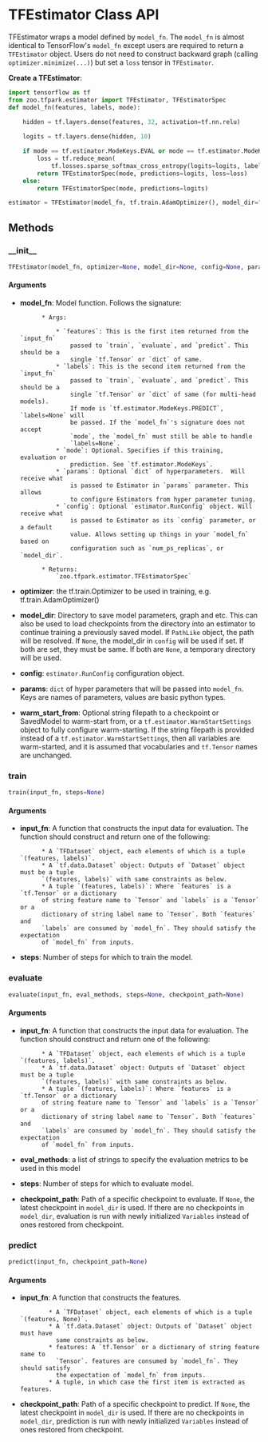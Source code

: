 # TFEstimator Class API

TFEstimator wraps a model defined by `model_fn`. The `model_fn` is almost identical to TensorFlow's `model_fn`
except users are required to return a `TFEstimator` object. Users do not need to construct backward graph
(calling `optimizer.minimize(...)`) but set a `loss` tensor in `TFEstimator`.

**Create a TFEstimator**:
```python
import tensorflow as tf
from zoo.tfpark.estimator import TFEstimator, TFEstimatorSpec
def model_fn(features, labels, mode):

    hidden = tf.layers.dense(features, 32, activation=tf.nn.relu)
    
    logits = tf.layers.dense(hidden, 10)

    if mode == tf.estimator.ModeKeys.EVAL or mode == tf.estimator.ModeKeys.TRAIN:
        loss = tf.reduce_mean(
            tf.losses.sparse_softmax_cross_entropy(logits=logits, labels=labels))
        return TFEstimatorSpec(mode, predictions=logits, loss=loss)
    else:
        return TFEstimatorSpec(mode, predictions=logits)

estimator = TFEstimator(model_fn, tf.train.AdamOptimizer(), model_dir="/tmp/estimator")
```

## Methods

### \_\_init\_\_

```python
TFEstimator(model_fn, optimizer=None, model_dir=None, config=None, params=None, warm_start_from=None)
```

#### Arguments

* **model_fn**: Model function. Follows the signature:

            * Args:

                * `features`: This is the first item returned from the `input_fn`
                    passed to `train`, `evaluate`, and `predict`. This should be a
                    single `tf.Tensor` or `dict` of same.
                * `labels`: This is the second item returned from the `input_fn`
                    passed to `train`, `evaluate`, and `predict`. This should be a
                    single `tf.Tensor` or `dict` of same (for multi-head models).
                    If mode is `tf.estimator.ModeKeys.PREDICT`, `labels=None` will
                    be passed. If the `model_fn`'s signature does not accept
                    `mode`, the `model_fn` must still be able to handle
                    `labels=None`.
                * `mode`: Optional. Specifies if this training, evaluation or
                    prediction. See `tf.estimator.ModeKeys`.
                * `params`: Optional `dict` of hyperparameters.  Will receive what
                    is passed to Estimator in `params` parameter. This allows
                    to configure Estimators from hyper parameter tuning.
                * `config`: Optional `estimator.RunConfig` object. Will receive what
                    is passed to Estimator as its `config` parameter, or a default
                    value. Allows setting up things in your `model_fn` based on
                    configuration such as `num_ps_replicas`, or `model_dir`.

            * Returns:
                `zoo.tfpark.estimator.TFEstimatorSpec`
* **optimizer**: the tf.train.Optimizer to be used in training,
                         e.g. tf.train.AdamOptimizer()
* **model_dir**: Directory to save model parameters, graph and etc. This can
            also be used to load checkpoints from the directory into an estimator to
            continue training a previously saved model. If `PathLike` object, the
            path will be resolved. If `None`, the model_dir in `config` will be used
            if set. If both are set, they must be same. If both are `None`, a
            temporary directory will be used.
* **config**: `estimator.RunConfig` configuration object.
* **params**: `dict` of hyper parameters that will be passed into `model_fn`.
              Keys are names of parameters, values are basic python types.
* **warm_start_from**: Optional string filepath to a checkpoint or SavedModel to
                       warm-start from, or a `tf.estimator.WarmStartSettings`
                       object to fully configure warm-starting.  If the string
                       filepath is provided instead of a
                       `tf.estimator.WarmStartSettings`, then all variables are
                       warm-started, and it is assumed that vocabularies
                       and `tf.Tensor` names are unchanged.


### train

```python
train(input_fn, steps=None)
```

#### Arguments

* **input_fn**: A function that constructs the input data for evaluation. The
            function should construct and return one of the following:
            
            * A `TFDataset` object, each elements of which is a tuple `(features, labels)`.
            * A `tf.data.Dataset` object: Outputs of `Dataset` object must be a tuple
            `(features, labels)` with same constraints as below.
            * A tuple `(features, labels)`: Where `features` is a `tf.Tensor` or a dictionary
            of string feature name to `Tensor` and `labels` is a `Tensor` or a
            dictionary of string label name to `Tensor`. Both `features` and
            `labels` are consumed by `model_fn`. They should satisfy the expectation
            of `model_fn` from inputs.
* **steps**: Number of steps for which to train the model.


### evaluate

```python
evaluate(input_fn, eval_methods, steps=None, checkpoint_path=None)
```

#### Arguments

* **input_fn**: A function that constructs the input data for evaluation. The
            function should construct and return one of the following:
            
            * A `TFDataset` object, each elements of which is a tuple `(features, labels)`.
            * A `tf.data.Dataset` object: Outputs of `Dataset` object must be a tuple
            `(features, labels)` with same constraints as below.
            * A tuple `(features, labels)`: Where `features` is a `tf.Tensor` or a dictionary
            of string feature name to `Tensor` and `labels` is a `Tensor` or a
            dictionary of string label name to `Tensor`. Both `features` and
            `labels` are consumed by `model_fn`. They should satisfy the expectation
            of `model_fn` from inputs.
* **eval_methods**: a list of strings to specify the evaluation metrics to
                    be used in this model
* **steps**: Number of steps for which to evaluate model.
* **checkpoint_path**: Path of a specific checkpoint to evaluate. If `None`, the
            latest checkpoint in `model_dir` is used.  If there are no checkpoints
            in `model_dir`, evaluation is run with newly initialized `Variables`
            instead of ones restored from checkpoint.

### predict

```python
predict(input_fn, checkpoint_path=None)
```

#### Arguments

* **input_fn**: A function that constructs the features.
              
              * A `TFDataset` object, each elements of which is a tuple `(features, None)`.
              * A `tf.data.Dataset` object: Outputs of `Dataset` object must have
                same constraints as below.
              * features: A `tf.Tensor` or a dictionary of string feature name to
                `Tensor`. features are consumed by `model_fn`. They should satisfy
                the expectation of `model_fn` from inputs.
              * A tuple, in which case the first item is extracted as features.

* **checkpoint_path**: Path of a specific checkpoint to predict. If `None`, the
            latest checkpoint in `model_dir` is used.  If there are no checkpoints
            in `model_dir`, prediction is run with newly initialized `Variables`
            instead of ones restored from checkpoint.


